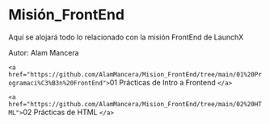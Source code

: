 # Misión_FrontEnd

 Aquí se alojará todo lo relacionado con la misión FrontEnd de LaunchX

 Autor: Alam Mancera

`<a href="https://github.com/AlamMancera/Mision_FrontEnd/tree/main/01%20Programaci%C3%B3n%20FrontEnd">`01 Prácticas de Intro a Frontend `</a>`

`<a href="https://github.com/AlamMancera/Mision_FrontEnd/tree/main/02%20HTML">`02 Prácticas de HTML `</a>`
